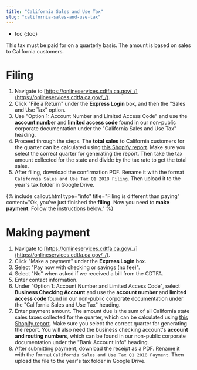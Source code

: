 ```yaml
---
title: "California Sales and Use Tax"
slug: "california-sales-and-use-tax"
---
```


* toc
{:toc}

This tax must be paid for on a quarterly basis. The amount is based on sales to California customers.

# Filing
1. Navigate to [https://onlineservices.cdtfa.ca.gov/_/](https://onlineservices.cdtfa.ca.gov/_/).
2. Click "File a Return" under the **Express Login** box, and then the "Sales and Use Tax" option.
3. Use "Option 1: Account Number and Limited Access Code" and use the **account number** and **limited access code** found in our non-public corporate documentation under the "California Sales and Use Tax" heading.
4. Proceed through the steps. The **total sales** to California customers for the quarter can be calculated using [this Shopify report](https://farmbot.myshopify.com/admin/finances/taxes). Make sure you select the correct quarter for generating the report. Then take the tax amount collected for the state and divide by the tax rate to get the total sales.
5. After filing, download the confirmation PDF. Rename it with the format `California Sales and Use Tax Q1 2018 Filing`. Then upload it to the year's tax folder in Google Drive.

{%
include callout.html
type="info"
title="Filing is different than paying"
content="Ok, you've just finished the **filing**. Now you need to **make payment**. Follow the instructions below."
%}

# Making payment
1. Navigate to [https://onlineservices.cdtfa.ca.gov/_/](https://onlineservices.cdtfa.ca.gov/_/).
2. Click "Make a payment" under the **Express Login** box.
3. Select "Pay now with checking or savings (no fee)".
4. Select "No" when asked if we received a bill from the CDTFA.
5. Enter contact information.
6. Under "Option 1: Account Number and Limited Access Code", select **Business Checking Account** and use the **account number** and **limited access code** found in our non-public corporate documentation under the "California Sales and Use Tax" heading.
7. Enter payment amount. The amount due is the sum of all California state sales taxes collected for the quarter, which can be calculated using [this Shopify report](https://farmbot.myshopify.com/admin/finances/taxes). Make sure you select the correct quarter for generating the report. You will also need the business checking account's **account and routing numbers**, which can be found in our non-public corporate documentation under the "Bank Account Info" heading.
8. After submitting payment, download the receipt as a PDF. Rename it with the format `California Sales and Use Tax Q1 2018 Payment`. Then upload the file to the year's tax folder in Google Drive.

<style>
.hub-container {
  max-width: 1350px;
}
.value-icon {
  display: inline-block;
  height: 18px;
  margin-bottom: -2px;
}
  
a[title="Guides"] {
  color: #f4f4f4!important;
  border-bottom: 5px solid #f4f4f4;
  padding-bottom: 20px!important;
}
  
a[title="Guides"]:hover {
  color: white!important;
  border-bottom-color: white;
}
  
#hub-header li a:hover {
  box-shadow: none!important;
}
</style>

<meta name="theme-color" content="#434343">

